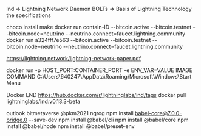 lnd => Lightning Network Daemon
BOLTs => Basis of Lightning Technology the specifications 


choco install make
docker run contain-ID --bitcoin.active --bitcoin.testnet --bitcoin.node=neutrino --neutrino.connect=faucet.lightning.community
docker run  a324fff7e563 --bitcoin.active --bitcoin.testnet --bitcoin.node=neutrino --neutrino.connect=faucet.lightning.community

https://lightning.network/lightning-network-paper.pdf
 
docker run -p HOST_PORT:CONTAINER_PORT -e ENV_VAR=VALUE IMAGE COMMAND
C:\Users\640247\AppData\Roaming\Microsoft\Windows\Start Menu

Docker LND
https://hub.docker.com/r/lightninglabs/lnd/tags
docker pull lightninglabs/lnd:v0.13.3-beta

outlook
bitmetaverse
@pkm2021
ngrog
npm install babel-core@7.0.0-bridge.0 --save-dev
 npm install @babel/cli
 npm install @babel/core
 npm install @babel/node
 npm install @babel/preset-env
